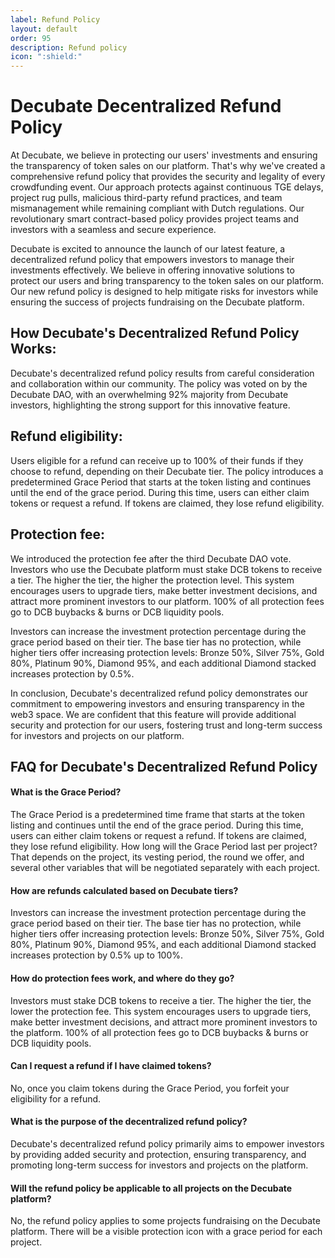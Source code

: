 ```yaml
---
label: Refund Policy
layout: default
order: 95
description: Refund policy
icon: ":shield:"
---
```

# Decubate Decentralized Refund Policy
At Decubate, we believe in protecting our users' investments and ensuring the transparency of token sales on our platform. That's why we've created a comprehensive refund policy that provides the security and legality of every crowdfunding event. Our approach protects against continuous TGE delays, project rug pulls, malicious third-party refund practices, and team mismanagement while remaining compliant with Dutch regulations. Our revolutionary smart contract-based policy provides project teams and investors with a seamless and secure experience.

Decubate is excited to announce the launch of our latest feature, a decentralized refund policy that empowers investors to manage their investments effectively. We believe in offering innovative solutions to protect our users and bring transparency to the token sales on our platform. Our new refund policy is designed to help mitigate risks for investors while ensuring the success of projects fundraising on the Decubate platform.

## How Decubate's Decentralized Refund Policy Works:
Decubate's decentralized refund policy results from careful consideration and collaboration within our community. The policy was voted on by the Decubate DAO, with an overwhelming 92% majority from Decubate investors, highlighting the strong support for this innovative feature.

## Refund eligibility: 
Users eligible for a refund can receive up to 100% of their funds if they choose to refund, depending on their Decubate tier. The policy introduces a predetermined Grace Period that starts at the token listing and continues until the end of the grace period. During this time, users can either claim tokens or request a refund. If tokens are claimed, they lose refund eligibility.

## Protection fee: 
We introduced the protection fee after the third Decubate DAO vote. Investors who use the Decubate platform must stake DCB tokens to receive a tier. The higher the tier, the higher the protection level. This system encourages users to upgrade tiers, make better investment decisions, and attract more prominent investors to our platform. 100% of all protection fees go to DCB buybacks & burns or DCB liquidity pools.

Investors can increase the investment protection percentage during the grace period based on their tier. The base tier has no protection, while higher tiers offer increasing protection levels: Bronze 50%, Silver 75%, Gold 80%, Platinum 90%, Diamond 95%, and each additional Diamond stacked increases protection by 0.5%.

In conclusion, Decubate's decentralized refund policy demonstrates our commitment to empowering investors and ensuring transparency in the web3 space. We are confident that this feature will provide additional security and protection for our users, fostering trust and long-term success for investors and projects on our platform.

## FAQ for Decubate's Decentralized Refund Policy
#### What is the Grace Period? 
The Grace Period is a predetermined time frame that starts at the token listing and continues until the end of the grace period. During this time, users can either claim tokens or request a refund. If tokens are claimed, they lose refund eligibility.
How long will the Grace Period last per project? That depends on the project, its vesting period, the round we offer, and several other variables that will be negotiated separately with each project.

#### How are refunds calculated based on Decubate tiers? 
Investors can increase the investment protection percentage during the grace period based on their tier. The base tier has no protection, while higher tiers offer increasing protection levels: Bronze 50%, Silver 75%, Gold 80%, Platinum 90%, Diamond 95%, and each additional Diamond stacked increases protection by 0.5% up to 100%.

#### How do protection fees work, and where do they go? 
Investors must stake DCB tokens to receive a tier. The higher the tier, the lower the protection fee. This system encourages users to upgrade tiers, make better investment decisions, and attract more prominent investors to the platform. 100% of all protection fees go to DCB buybacks & burns or DCB liquidity pools.

#### Can I request a refund if I have claimed tokens? 
No, once you claim tokens during the Grace Period, you forfeit your eligibility for a refund.

#### What is the purpose of the decentralized refund policy? 
Decubate's decentralized refund policy primarily aims to empower investors by providing added security and protection, ensuring transparency, and promoting long-term success for investors and projects on the platform.

#### Will the refund policy be applicable to all projects on the Decubate platform? 
No, the refund policy applies to some projects fundraising on the Decubate platform. There will be a visible protection icon with a grace period for each project.